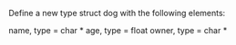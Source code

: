 Define a new type struct dog with the following elements:

name, type = char *
age, type = float
owner, type = char *
